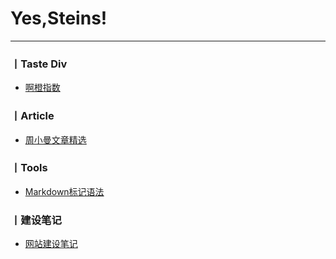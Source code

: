 # Yes,Steins!

---





### 丨Taste Div

- [啊橙指数](http://yellow2ng.github.io/div/2ngindex.html)



### 丨Article

-  [周小曼文章精选](http://yellow2ng.github.io/Article/zxm/index.html )



###  丨Tools

- [Markdown标记语法]( https://yellow2ng.github.io/someread/toolsread/markdown.html )



### 丨建设笔记

- [网站建设笔记]( https://yellow2ng.github.io/rdlog/rdlog.html )

  





